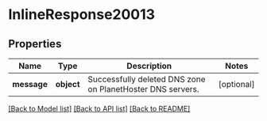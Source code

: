 # InlineResponse20013

## Properties
Name | Type | Description | Notes
------------ | ------------- | ------------- | -------------
**message** | **object** | Successfully deleted DNS zone on PlanetHoster DNS servers. | [optional] 

[[Back to Model list]](../README.md#documentation-for-models) [[Back to API list]](../README.md#documentation-for-api-endpoints) [[Back to README]](../README.md)

